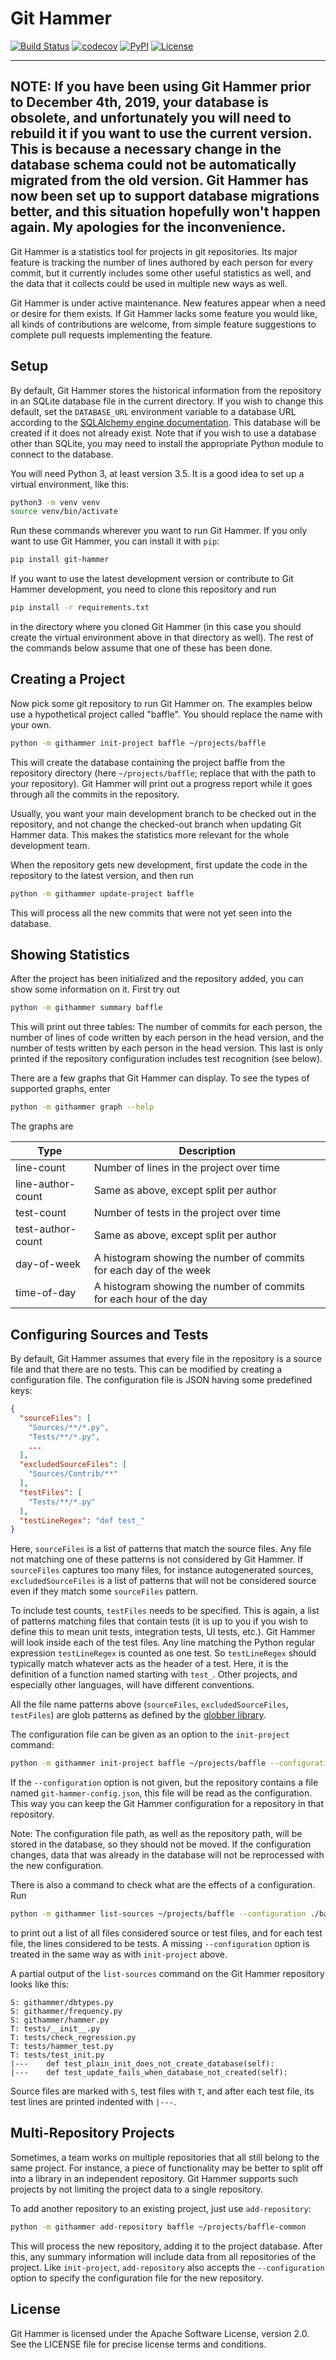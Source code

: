 # Git Hammer

[![Build Status](https://travis-ci.com/asharov/git-hammer.svg?branch=master)](https://travis-ci.com/asharov/git-hammer)
[![codecov](https://codecov.io/gh/asharov/git-hammer/branch/master/graph/badge.svg)](https://codecov.io/gh/asharov/git-hammer)
[![PyPI](https://img.shields.io/pypi/v/git-hammer)](https://pypi.org/project/git-hammer/)
[![License](https://img.shields.io/badge/License-Apache%202.0-blue.svg)](https://opensource.org/licenses/Apache-2.0)

---
NOTE: If you have been using Git Hammer prior to December 4th,
2019, your database is obsolete, and unfortunately you will need
to rebuild it if you want to use the current version. This is
because a necessary change in the database schema could not be
automatically migrated from the old version. Git Hammer has
now been set up to support database migrations better, and this
situation hopefully won't happen again. My apologies for the
inconvenience.
---

Git Hammer is a statistics tool for projects in git repositories.
Its major feature is tracking the number of lines authored by
each person for every commit, but it currently includes some
other useful statistics as well, and the data that it collects
could be used in multiple new ways as well.

Git Hammer is under active maintenance. New features appear when
a need or desire for them exists. If Git Hammer lacks some
feature you would like, all kinds of contributions are welcome,
from simple feature suggestions to complete pull requests
implementing the feature.

## Setup

By default, Git Hammer stores the historical information from
the repository in an SQLite database file in the current
directory. If you wish to change this default, set the
`DATABASE_URL` environment variable to a database URL
according to the [SQLAlchemy engine documentation](https://docs.sqlalchemy.org/en/latest/core/engines.html).
This database will be created if it does not already exist.
Note that if you wish to use a database other than SQLite,
you may need to install the appropriate Python module to
connect to the database.

You will need Python 3, at least version 3.5. It is a good
idea to set up a virtual environment, like this:
```bash
python3 -m venv venv
source venv/bin/activate
```
Run these commands wherever you want to run Git Hammer. If
you only want to use Git Hammer, you can install it with
`pip`:
```bash
pip install git-hammer
```
If you want to use the latest development version or
contribute to Git Hammer development, you need to clone
this repository and run
```bash
pip install -r requirements.txt
```
in the directory where you cloned Git Hammer (in this
case you should create the virtual environment above in
that directory as well). The rest of the commands below
assume that one of these has been done.

## Creating a Project

Now pick some git repository to run Git Hammer on. The examples
below use a hypothetical project called "baffle". You should
replace the name with your own.

```bash
python -m githammer init-project baffle ~/projects/baffle
```
This will create the database containing the project baffle
from the repository directory (here `~/projects/baffle`;
replace that with the path to your repository). Git Hammer
will print out a progress report while it goes through all
the commits in the repository.

Usually, you want your main development branch to be checked
out in the repository, and not change the checked-out branch
when updating Git Hammer data. This makes the statistics more
relevant for the whole development team.

When the repository gets new development, first update the
code in the repository to the latest version, and then run
```bash
python -m githammer update-project baffle
```
This will process all the new commits that were not yet seen
into the database.

## Showing Statistics

After the project has been initialized and the repository added,
you can show some information on it. First try out
```bash
python -m githammer summary baffle
```
This will print out three tables: The number of commits for
each person, the number of lines of code written by each
person in the head version, and the number of tests written
by each person in the head version. This last is only printed
if the repository configuration includes test recognition (see
below).

There are a few graphs that Git Hammer can display. To see the
types of supported graphs, enter
```bash
python -m githammer graph --help
```
The graphs are

Type | Description
-----|------------
line-count    | Number of lines in the project over time
line-author-count | Same as above, except split per author
test-count | Number of tests in the project over time
test-author-count | Same as above, except split per author
day-of-week | A histogram showing the number of commits for each day of the week
time-of-day | A histogram showing the number of commits for each hour of the day

## Configuring Sources and Tests

By default, Git Hammer assumes that every file in the repository
is a source file and that there are no tests. This can be
modified by creating a configuration file. The configuration
file is JSON having some predefined keys:
```json
{
  "sourceFiles": [
    "Sources/**/*.py",
    "Tests/**/*.py",
    ...
  ],
  "excludedSourceFiles": [
    "Sources/Contrib/**"
  ],
  "testFiles": [
    "Tests/**/*.py"
  ],
  "testLineRegex": "def test_"
}
```

Here, `sourceFiles` is a list of patterns that match the source
files. Any file not matching one of these patterns is not
considered by Git Hammer. If `sourceFiles` captures too many
files, for instance autogenerated sources, `excludedSourceFiles`
is a list of patterns that will not be considered source even
if they match some `sourceFiles` pattern.

To include test counts, `testFiles` needs to be specified. This
is again, a list of patterns matching files that contain tests
(it is up to you if you wish to define this to mean unit tests,
integration tests, UI tests, etc.). Git Hammer will look inside
each of the test files. Any line matching the Python regular
expression `testLineRegex` is counted as one test. So
`testLineRegex` should typically match whatever acts as the
header of a test. Here, it is the definition of a function
named starting with `test_`. Other projects, and especially
other languages, will have different conventions.

All the file name patterns above (`sourceFiles`,
`excludedSourceFiles`, `testFiles`) are glob patterns as
defined by the
[globber library](https://github.com/asharov/globber).

The configuration file can be given as an option to the
`init-project` command:
```bash
python -m githammer init-project baffle ~/projects/baffle --configuration ./baffle-config.json
```
If the `--configuration` option is not given, but the repository
contains a file named `git-hammer-config.json`, this file will
be read as the configuration. This way you can keep the Git
Hammer configuration for a repository in that repository.

Note: The configuration file path, as well as the repository
path, will be stored in the database, so they should not be
moved. If the configuration changes, data that was already
in the database will not be reprocessed with the new
configuration.

There is also a command to check what are the effects of a
configuration. Run
```bash
python -m githammer list-sources ~/projects/baffle --configuration ./baffle-config.json
```
to print out a list of all files considered source or test files,
and for each test file, the lines considered to be tests. A missing
`--configuration` option is treated in the same way as with
`init-project` above.

A partial output of the `list-sources` command on the Git Hammer
repository looks like this:
```
S: githammer/dbtypes.py
S: githammer/frequency.py
S: githammer/hammer.py
T: tests/__init__.py
T: tests/check_regression.py
T: tests/hammer_test.py
T: tests/test_init.py
|---    def test_plain_init_does_not_create_database(self):
|---    def test_update_fails_when_database_not_created(self):
```
Source files are marked with `S`, test files with `T`, and after
each test file, its test lines are printed indented with `|---`.

## Multi-Repository Projects

Sometimes, a team works on multiple repositories that all still
belong to the same project. For instance, a piece of functionality
may be better to split off into a library in an independent
repository. Git Hammer supports such projects by not limiting
the project data to a single repository.

To add another repository to an existing project, just use
`add-repository`:
```bash
python -m githammer add-repository baffle ~/projects/baffle-common
```
This will process the new repository, adding it to the project
database. After this, any summary information will include
data from all repositories of the project. Like `init-project`,
`add-repository` also accepts the `--configuration` option to
specify the configuration file for the new repository.

## License

Git Hammer is licensed under the Apache Software License,
version 2.0. See the LICENSE file for precise license terms
and conditions.
